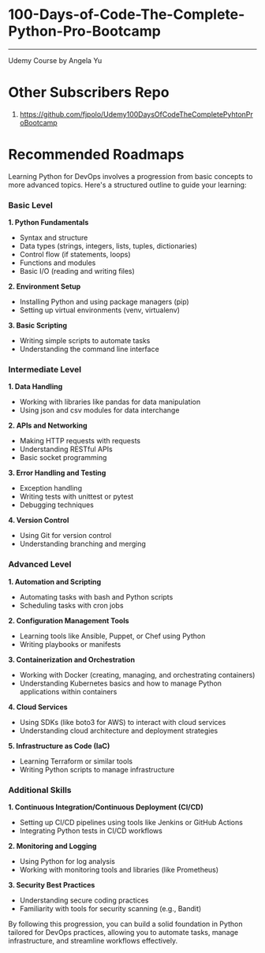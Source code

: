 # 100-Days-of-Code-The-Complete-Python-Pro-Bootcamp

--------------------------

Udemy Course by Angela Yu



# Other Subscribers Repo
1. https://github.com/fjpolo/Udemy100DaysOfCodeTheCompletePyhtonProBootcamp

# Recommended Roadmaps
Learning Python for DevOps involves a progression from basic concepts to more advanced topics. Here's a structured outline to guide your learning:

### Basic Level
**1. Python Fundamentals**
- Syntax and structure
- Data types (strings, integers, lists, tuples, dictionaries)
- Control flow (if statements, loops)
- Functions and modules
- Basic I/O (reading and writing files)


**2. Environment Setup**
- Installing Python and using package managers (pip)
- Setting up virtual environments (venv, virtualenv)


**3. Basic Scripting**
- Writing simple scripts to automate tasks
- Understanding the command line interface


### Intermediate Level
**1. Data Handling**
- Working with libraries like pandas for data manipulation
- Using json and csv modules for data interchange


**2. APIs and Networking**
- Making HTTP requests with requests
- Understanding RESTful APIs
- Basic socket programming


**3. Error Handling and Testing**
- Exception handling
- Writing tests with unittest or pytest
- Debugging techniques


**4. Version Control**
- Using Git for version control
- Understanding branching and merging


### Advanced Level
**1. Automation and Scripting**
- Automating tasks with bash and Python scripts
- Scheduling tasks with cron jobs


**2. Configuration Management Tools**
- Learning tools like Ansible, Puppet, or Chef using Python
- Writing playbooks or manifests


**3. Containerization and Orchestration**
- Working with Docker (creating, managing, and orchestrating containers)
- Understanding Kubernetes basics and how to manage Python applications within containers


**4. Cloud Services**
- Using SDKs (like boto3 for AWS) to interact with cloud services
- Understanding cloud architecture and deployment strategies


**5. Infrastructure as Code (IaC)**
- Learning Terraform or similar tools
- Writing Python scripts to manage infrastructure


### Additional Skills
**1. Continuous Integration/Continuous Deployment (CI/CD)**
- Setting up CI/CD pipelines using tools like Jenkins or GitHub Actions
- Integrating Python tests in CI/CD workflows


**2. Monitoring and Logging**
- Using Python for log analysis
- Working with monitoring tools and libraries (like Prometheus)


**3. Security Best Practices**
- Understanding secure coding practices
- Familiarity with tools for security scanning (e.g., Bandit)

By following this progression, you can build a solid foundation in Python tailored for DevOps practices, allowing you to automate tasks, manage infrastructure, and streamline workflows effectively.
